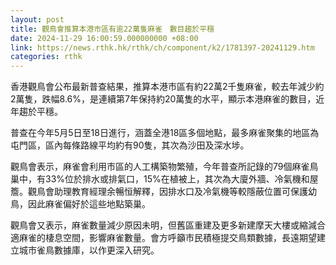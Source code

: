 ```yaml
---
layout: post
title: 觀鳥會推算本港市區有逾22萬隻麻雀　數目趨於平穩
date: 2024-11-29 16:00:59.000000000 +08:00
link: https://news.rthk.hk/rthk/ch/component/k2/1781397-20241129.htm
categories: rthk
---
```


香港觀鳥會公布最新普查結果，推算本港市區有約22萬2千隻麻雀，較去年減少約2萬隻，跌幅8.6%，是連續第7年保持約20萬隻的水平，顯示本港麻雀的數目，近年趨於平穩。

普查在今年5月5日至18日進行，涵蓋全港18區多個地點，最多麻雀聚集的地區為屯門區，區內每條路線平均約有90隻，其次為沙田及深水埗。

觀鳥會表示，麻雀會利用市區的人工構築物繁殖，今年普查所記錄的79個麻雀鳥巢中，有33%位於排水或排氣口，15%在植被上，其次為大廈外牆、冷氣機和屋簷。觀鳥會助理教育經理余暢恒解釋，因排水口及冷氣機等較隱蔽位置可保護幼鳥，因此麻雀偏好於這些地點築巢。

觀鳥會又表示，麻雀數量減少原因未明，但舊區重建及更多新建摩天大樓或縮減合適麻雀的棲息空間，影響麻雀數量。會方呼籲市民積極提交鳥類數據，長遠期望建立城市雀鳥數據庫，以作更深入研究。

